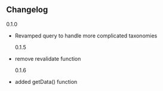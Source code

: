 ## Changelog

0.1.0

- Revamped query to handle more complicated taxonomies

  0.1.5

- remove revalidate function

  0.1.6

- added getData() function
